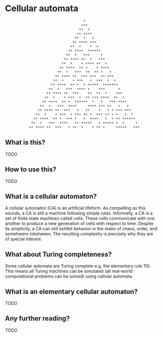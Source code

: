 # Cellular automata

                                        *                                        
                                       ***                                       
                                      **  *                                      
                                     ** ****                                     
                                    **  *   *                                    
                                   ** **** ***                                   
                                  **  *    *  *                                  
                                 ** ****  ******                                 
                                **  *   ***     *                                
                               ** **** **  *   ***                               
                              **  *    * **** **  *                              
                             ** ****  ** *    * ****                             
                            **  *   ***  **  ** *   *                            
                           ** **** **  *** ***  ** ***                           
                          **  *    * ***   *  ***  *  *                          
                         ** ****  ** *  * *****  *******                         
                        **  *   ***  **** *    ***      *                        
                       ** **** **  ***    **  **  *    ***                       
                      **  *    * ***  *  ** *** ****  **  *                      
                     ** ****  ** *  ******  *   *   *** ****                     
                    **  *   ***  ****     **** *** **   *   *                    
                   ** **** **  ***   *   **    *   * * *** ***                   
                  **  *    * ***  * *** ** *  *** ** * *   *  *                  
                 ** ****  ** *  *** *   *  ****   *  * ** ******                 
                **  *   ***  ****   ** *****   * ***** *  *     *                
               ** **** **  ***   * **  *    * ** *     *****   ***               


## What is this?
TODO

## How to use this?
TODO

## What is a cellular automaton?
A cellular automaton (CA) is an artificial lifeform. As compelling as this sounds, a CA is still a machine following simple rules. Informally, a CA is a set of finite state machines called cells. These cells communicate with one another to produce a new generation of cells with respect to time. Despite its simplicity, a CA can still exhibit behavior in the realm of chaos, order, and somehwere inbetween. The resulting complexity is precisely why they are of special interest.

## What about Turing completeness?
Some cellular automata are Turing complete e.g. the elementary rule 110. This means all Turing machines can be simulated (all real-world computational problems can be solved) using cellular automata.

## What is an elementary cellular automaton?
TODO

## Any further reading?
TODO
